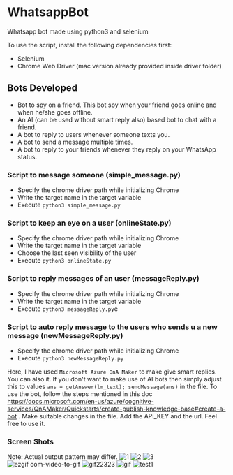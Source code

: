 # WhatsappBot
Whatsapp bot made using python3 and selenium

To use the script, install the following dependencies first:
* Selenium
* Chrome Web Driver (mac version already provided inside driver folder)

## Bots Developed 
* Bot to spy on a friend. This bot spy when your friend goes online and when he/she goes offline.
* An AI (can be used without smart reply also) based bot to chat with a friend.
* A bot to reply to users whenever someone texts you.
* A bot to send a message multiple times.
* A bot to reply to your friends whenever they reply on your WhatsApp status.

### Script to message someone (simple_message.py)
* Specify the chrome driver path while initializing Chrome
* Write the target name in the target variable
* Execute ```python3 simple_message.py```

### Script to keep an eye on a user (onlineState.py)
* Specify the chrome driver path while initializing Chrome
* Write the target name in the target variable
* Choose the last seen visibility of the user
* Execute ```python3 onlineState.py```

### Script to reply messages of an user (messageReply.py)
* Specify the chrome driver path while initializing Chrome
* Write the target name in the target variable
* Execute ```python3 messageReply.py```e

### Script to auto reply message to the users who sends u a new message (newMessageReply.py)
* Specify the chrome driver path while initializing Chrome
* Execute ```python3 newMessageReply.py```

Here, I have used ```Microsoft Azure QnA Maker``` to make give smart replies. You can also it. If you don't want to make use of AI bots then simply adjust this to values ```ans = getAnswer(lm_text); sendMessage(ans)``` in the file.
To use the bot, follow the steps mentioned in this doc https://docs.microsoft.com/en-us/azure/cognitive-services/QnAMaker/Quickstarts/create-publish-knowledge-base#create-a-bot .
Make suitable changes in the file. Add the API_KEY and the url. Feel free to use it.

### Screen Shots
Note: Actual output pattern may differ.
![1](https://user-images.githubusercontent.com/43731599/79439894-ffe17400-7ff2-11ea-9f12-1076a34a1d30.jpeg)
![2](https://user-images.githubusercontent.com/43731599/79439903-0374fb00-7ff3-11ea-88da-a4b6e513841e.jpeg)
![3](https://user-images.githubusercontent.com/43731599/79478102-9ed49300-8028-11ea-9f71-8f9e1bafbcbe.jpg)
![ezgif com-video-to-gif](https://user-images.githubusercontent.com/43731599/79620034-3ec71500-812c-11ea-9f02-948834162a94.gif)
![gif22323](https://user-images.githubusercontent.com/43731599/79667353-9b313f80-81d3-11ea-836e-da106ae199da.gif)
![gif](https://user-images.githubusercontent.com/43731599/79632685-93937b80-817e-11ea-83d4-bc4f43e1e08e.gif)
![test1](https://user-images.githubusercontent.com/43731599/79477953-72b91200-8028-11ea-9395-e6837b5eb1a1.jpeg)

